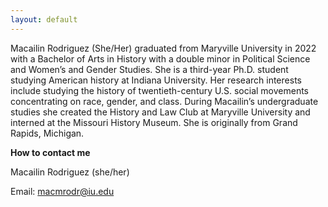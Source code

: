 ```yaml
---
layout: default
---
```


Macailin Rodriguez (She/Her) graduated from Maryville University in 2022 with a Bachelor of Arts in History with a double minor in Political Science and Women’s and Gender Studies. She is a third-year Ph.D. student studying American history at Indiana University. Her research interests include studying the history of twentieth-century U.S. social movements concentrating on race, gender, and class. During Macailin’s undergraduate studies she created the History and Law Club at Maryville University and interned at the Missouri History Museum. She is originally from Grand Rapids, Michigan.

**How to contact me**

Macailin Rodriguez (she/her)

Email: <macmrodr@iu.edu>
